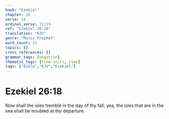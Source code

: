 ```yaml
---
book: "Ezekiel"
chapter: 26
verse: 18
ordinal_verse: 21119
ref: "Ezekiel 26:18"
translation: "KJV"
genre: "Major Prophet"
word_count: 25
topics: []
cross_references: []
grammar_tags: [negation]
thematic_tags: [time-units, time]
tags: ["Bible","KJV","Ezekiel"]
---
```


# Ezekiel 26:18

Now shall the isles tremble in the day of thy fall; yea, the isles that are in the sea shall be troubled at thy departure.
